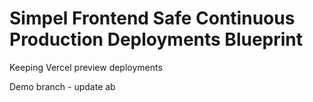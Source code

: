 # Simpel Frontend Safe Continuous Production Deployments Blueprint

Keeping Vercel preview deployments

Demo branch - update ab
